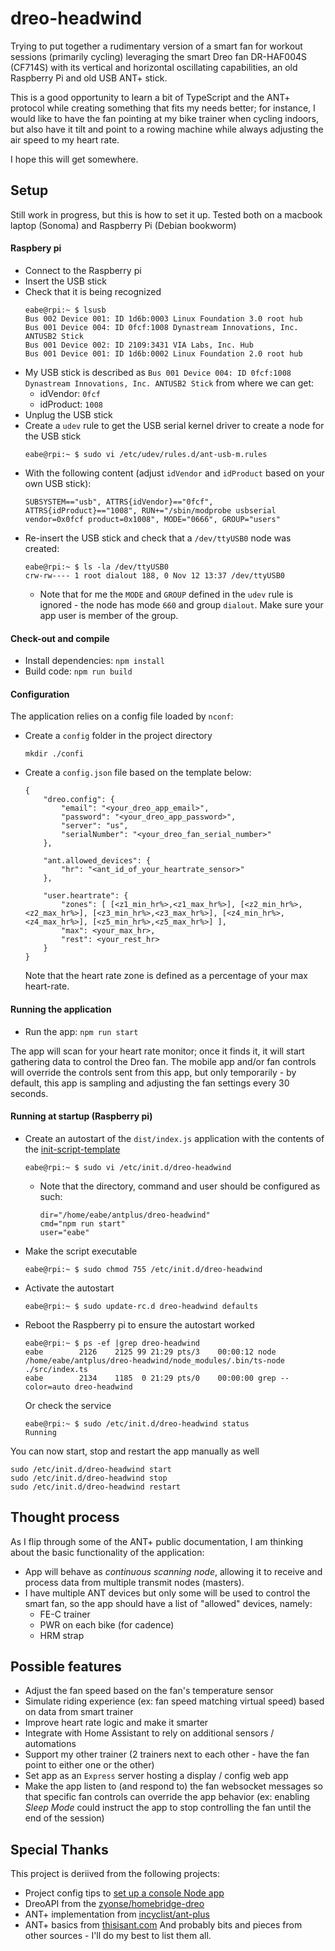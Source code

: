 # dreo-headwind
Trying to put together a rudimentary version of a smart fan for workout sessions (primarily cycling) leveraging the smart Dreo fan DR-HAF004S (CF714S) with its vertical and horizontal oscillating capabilities, an old Raspberry Pi and old USB ANT+ stick.

This is a good opportunity to learn a bit of TypeScript and the ANT+ protocol while creating something that fits my needs better; for instance, I would like to have the fan pointing at my bike trainer when cycling indoors, but also have it tilt and point to a rowing machine while always adjusting the air speed to my heart rate.

I hope this will get somewhere.

## Setup
Still work in progress, but this is how to set it up. Tested both on a macbook laptop (Sonoma) and Raspberry Pi (Debian bookworm)

#### Raspbery pi 
- Connect to the Raspberry pi
- Insert the USB stick 
- Check that it is being recognized
    ```
    eabe@rpi:~ $ lsusb
    Bus 002 Device 001: ID 1d6b:0003 Linux Foundation 3.0 root hub
    Bus 001 Device 004: ID 0fcf:1008 Dynastream Innovations, Inc. ANTUSB2 Stick
    Bus 001 Device 002: ID 2109:3431 VIA Labs, Inc. Hub
    Bus 001 Device 001: ID 1d6b:0002 Linux Foundation 2.0 root hub
    ```
- My USB stick is described as `Bus 001 Device 004: ID 0fcf:1008 Dynastream Innovations, Inc. ANTUSB2 Stick` from where we can get:
    - idVendor: `0fcf`
    - idProduct: `1008`
- Unplug the USB stick
- Create a `udev` rule to get the USB serial kernel driver to create a node for the USB stick
    ```
    eabe@rpi:~ $ sudo vi /etc/udev/rules.d/ant-usb-m.rules
    ```
- With the following content (adjust `idVendor` and `idProduct` based on your own USB stick):
    ```
    SUBSYSTEM=="usb", ATTRS{idVendor}=="0fcf", ATTRS{idProduct}=="1008", RUN+="/sbin/modprobe usbserial vendor=0x0fcf product=0x1008", MODE="0666", GROUP="users"
    ```
- Re-insert the USB stick and check that a `/dev/ttyUSB0` node was created:
    ```
    eabe@rpi:~ $ ls -la /dev/ttyUSB0 
    crw-rw---- 1 root dialout 188, 0 Nov 12 13:37 /dev/ttyUSB0
    ```
    - Note that for me the `MODE` and `GROUP` defined in the `udev` rule is ignored - the node has mode `660` and group `dialout`. Make sure your app user is member of the group.

#### Check-out and compile
- Install dependencies: `npm install`
- Build code: `npm run build`

#### Configuration
The application relies on a config file loaded by `nconf`:
- Create a `config` folder in the project directory
    ```
    mkdir ./confi
    ```
- Create a `config.json` file based on the template below:
    ```
    {
        "dreo.config": {
            "email": "<your_dreo_app_email>",
            "password": "<your_dreo_app_password>",
            "server": "us",
            "serialNumber": "<your_dreo_fan_serial_number>"
        },

        "ant.allowed_devices": {
            "hr": "<ant_id_of_your_heartrate_sensor>"
        },

        "user.heartrate": {
            "zones": [ [<z1_min_hr%>,<z1_max_hr%>], [<z2_min_hr%>,<z2_max_hr%>], [<z3_min_hr%>,<z3_max_hr%>], [<z4_min_hr%>,<z4_max_hr%>], [<z5_min_hr%>,<z5_max_hr%>] ],
            "max": <your_max_hr>,
            "rest": <your_rest_hr>
        }
    }
    ```
    Note that the heart rate zone is defined as a percentage of your max heart-rate.

#### Running the application
- Run the app: `npm run start`

The app will scan for your heart rate monitor; once it finds it, it will start gathering data to control the Dreo fan. The mobile app and/or fan controls will override the controls sent from this app, but only temporarily - by default, this app is sampling and adjusting the fan settings every 30 seconds.

#### Running at startup (Raspberry pi)
- Create an autostart of the `dist/index.js` application with the contents of the [init-script-template](https://github.com/fhd/init-script-template/blob/master/template)
  ```
  eabe@rpi:~ $ sudo vi /etc/init.d/dreo-headwind
  ```
  - Note that the directory, command and user should be configured as such:
    ```
    dir="/home/eabe/antplus/dreo-headwind"
    cmd="npm run start"
    user="eabe"
    ```
- Make the script executable
  ```
  eabe@rpi:~ $ sudo chmod 755 /etc/init.d/dreo-headwind 
  ```
- Activate the autostart
  ```
  eabe@rpi:~ $ sudo update-rc.d dreo-headwind defaults
  ```
- Reboot the Raspberry pi to ensure the autostart worked
  ```
  eabe@rpi:~ $ ps -ef |grep dreo-headwind
  eabe        2126    2125 99 21:29 pts/3    00:00:12 node /home/eabe/antplus/dreo-headwind/node_modules/.bin/ts-node ./src/index.ts
  eabe        2134    1185  0 21:29 pts/0    00:00:00 grep --color=auto dreo-headwind
  ```
  Or check the service
  ```
  eabe@rpi:~ $ sudo /etc/init.d/dreo-headwind status
  Running
  ```

You can now start, stop and restart the app manually as well
```
sudo /etc/init.d/dreo-headwind start
sudo /etc/init.d/dreo-headwind stop
sudo /etc/init.d/dreo-headwind restart
```

## Thought process
As I flip through some of the ANT+ public documentation, I am thinking about the basic functionality of the application:
- App will behave as _continuous scanning node_, allowing it to receive and process data from multiple transmit nodes (masters).
- I have multiple ANT devices but only some will be used to control the smart fan, so the app should have a list of "allowed" devices, namely:
  - FE-C trainer
  - PWR on each bike (for cadence)
  - HRM strap

## Possible features
- Adjust the fan speed based on the fan's temperature sensor
- Simulate riding experience (ex: fan speed matching virtual speed) based on data from smart trainer
- Improve heart rate logic and make it smarter
- Integrate with Home Assistant to rely on additional sensors / automations
- Support my other trainer (2 trainers next to each other - have the fan point to either one or the other)
- Set app as an `Express` server hosting a display / config web app
- Make the app listen to (and respond to) the fan websocket messages so that specific fan controls can override the app behavior (ex: enabling _Sleep Mode_ could instruct the app to stop controlling the fan until the end of the session)

## Special Thanks
This project is deriived from the following projects:
- Project config tips to [set up a console Node app](https://phillcode.io/nodejs-console-app-with-typescript-linting-and-testing)
- DreoAPI from the [zyonse/homebridge-dreo](https://github.com/zyonse/homebridge-dreo)
- ANT+ implementation from [incyclist/ant-plus](https://github.com/incyclist/ant-plus)
- ANT+ basics from [thisisant.com](https://www.thisisant.com/developer/ant/ant-basics/)
And probably bits and pieces from other sources - I'll do my best to list them all.
